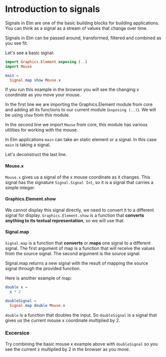 # Introduction to signals

Signals in Elm are one of the basic building blocks for building applications. You can think as a signal as a stream of values that change over time.

Signals in Elm can be passed around, transformed, filtered and combined as you see fit.

Let's see a basic signal:

```elm
import Graphics.Element exposing (..)
import Mouse

main =
  Signal.map show Mouse.x
```

If you run this example in the browser you will see the changing x coordinate as you move your mouse.

In the first line we are importing the Graphics.Element module from core and adding all its functions to our current module (`exposing (..)`). We will be using `show` from this module.

In the second line we import `Mouse` from core, this module has various utilities for working with the mouse.

In Elm applications `main` can take an static element or a signal. In this case `main` is taking a signal. 

Let's deconstruct the last line.

#### Mouse.x

`Mouse.x` gives us a signal of the x mouse coordinate as it changes. This signal has the signature `Signal.Signal Int`, so it is a signal that carries a simple integer.

#### Graphics.Element.show

We cannot display this signal directly, we need to convert it to a different signal for display. `Graphics.Element.show` is a function that __converts anything to its textual representation__, so we will use that.

#### Signal.map

`Signal.map` is a function that __converts__ or __maps__ one signal to a different signal. The first argument of map is a function that will receive the values from the source signal. The second argument is the source signal.

Signal.map returns a new signal with the result of mapping the source signal through the provided function.

Here is another example of map:

```elm
double x =
  x * 2

doubleSignal =
  Signal.map double Mouse.x
```

`double` is a function that doubles the input. So `doubleSignal` is a signal that gives us the current mouse x coordinate multiplied by 2.

### Excersice

Try combining the basic mouse x example above with `doubleSignal` so you see the current x multiplied by 2 in the browser as you move.